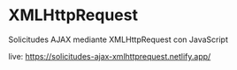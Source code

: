 # XMLHttpRequest

Solicitudes AJAX mediante XMLHttpRequest con JavaScript

live: https://solicitudes-ajax-xmlhttprequest.netlify.app/
